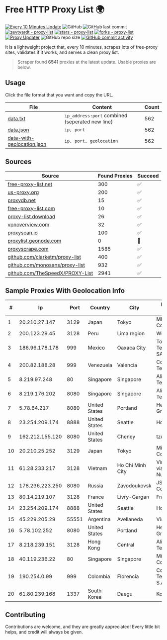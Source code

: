 
# Free HTTP Proxy List 🌍

[![Every 10 Minutes Update](https://github.com/mertguvencli/http-proxy-list/actions/workflows/main.yml/badge.svg?branch=main)](https://github.com/mertguvencli/http-proxy-list/actions/workflows/main.yml)
![GitHub](https://img.shields.io/github/license/mertguvencli/http-proxy-list)
![GitHub last commit](https://img.shields.io/github/last-commit/mertguvencli/http-proxy-list)
[![zevtyardt - proxy-list](https://img.shields.io/static/v1?label=zevtyardt&message=proxy-list&color=blue&logo=github)](https://github.com/zevtyardt/proxy-list "Go to GitHub repo")
[![stars - proxy-list](https://img.shields.io/github/stars/zevtyardt/proxy-list?style=social)](https://github.com/zevtyardt/proxy-list)
[![forks - proxy-list](https://img.shields.io/github/forks/zevtyardt/proxy-list?style=social)](https://github.com/zevtyardt/proxy-list)
[![Proxy Updater](https://github.com/zevtyardt/proxy-list/workflows/Proxy%20Updater/badge.svg)](https://github.com/zevtyardt/proxy-list/actions?query=workflow:"Proxy+Updater")
![GitHub repo size](https://img.shields.io/github/repo-size/zevtyardt/proxy-list)
[![GitHub commit activity](https://img.shields.io/github/commit-activity/m/zevtyardt/proxy-list?logo=commits)](https://github.com/zevtyardt/proxy-list/commits/main)

It is a lightweight project that, every 10 minutes, scrapes lots of free-proxy sites, validates if it works, and serves a clean proxy list.

> Scraper found **6541** proxies at the latest update. Usable proxies are below.

## Usage

Click the file format that you want and copy the URL.

|File|Content|Count|
|----|-------|-----|
|[data.txt](https://raw.githubusercontent.com/mertguvencli/http-proxy-list/main/proxy-list/data.txt)|`ip_address:port` combined (seperated new line)|562|
|[data.json](https://raw.githubusercontent.com/mertguvencli/http-proxy-list/main/proxy-list/data.json)|`ip, port`|562|
|[data-with-geolocation.json](https://raw.githubusercontent.com/mertguvencli/http-proxy-list/main/proxy-list/data-with-geolocation.json)|`ip, port, geolocation`|562|

## Sources

|Source|Found Proxies|Succeed|
|------|-------------|-------|
|[free-proxy-list.net](https://free-proxy-list.net)|300|✅|
|[us-proxy.org](https://www.us-proxy.org)|200|✅|
|[proxydb.net](http://proxydb.net)|15|✅|
|[free-proxy-list.com](https://free-proxy-list.com/?page=&port=&type%5B%5D=http&type%5B%5D=https&up_time=0&search=Search)|10|✅|
|[proxy-list.download](https://www.proxy-list.download/HTTP)|26|✅|
|[vpnoverview.com](https://vpnoverview.com/privacy/anonymous-browsing/free-proxy-servers)|32|✅|
|[proxyscan.io](https://www.proxyscan.io)|100|✅|
|[proxylist.geonode.com](https://proxylist.geonode.com/api/proxy-list?limit=300&page=1&sort_by=lastChecked&sort_type=desc&protocols=http,https)|0|🚫|
|[proxyscrape.com](https://api.proxyscrape.com/v2/?request=displayproxies&protocol=http&timeout=10000&country=all&ssl=all&anonymity=all)|1585|✅|
|[github.com/clarketm/proxy-list](https://raw.githubusercontent.com/clarketm/proxy-list/master/proxy-list-raw.txt)|400|✅|
|[github.com/monosans/proxy-list](https://raw.githubusercontent.com/monosans/proxy-list/main/proxies/http.txt)|932|✅|
|[github.com/TheSpeedX/PROXY-List](https://raw.githubusercontent.com/TheSpeedX/PROXY-List/master/http.txt)|2941|✅|


## Sample Proxies With Geolocation Info

|#|Ip|Port|Country|City|Internet Service Provider|
|-|--|----|-------|----|-------------------------|
|1|20.210.27.147|3129|Japan|Tokyo|Microsoft Corporation|
|2|200.123.29.45|3128|Peru|Lima region|Wigo S.A.|
|3|186.96.178.178|999|Mexico|Oaxaca City|Total Play Telecomunicaciones SA De CV|
|4|200.82.188.28|999|Venezuela|Valencia|Corporación Telemic C.A.|
|5|8.219.97.248|80|Singapore|Singapore|Alibaba (US) Technology Co., Ltd.|
|6|8.219.176.202|8080|Singapore|Singapore|Alibaba (US) Technology Co., Ltd.|
|7|5.78.64.217|8080|United States|Portland|Hetzner Online GmbH|
|8|23.254.209.174|8888|United States|Seattle|Hostwinds LLC.|
|9|162.212.155.120|8080|United States|Cheney|tzulo, inc.|
|10|20.210.25.252|3129|Japan|Tokyo|Microsoft Corporation|
|11|61.28.233.217|3128|Vietnam|Ho Chi Minh City|Vinadata broadcast via vinagame AS Number|
|12|178.236.223.250|8080|Russia|Zavodoukovsk|JSC "Russian Company" LIR|
|13|80.14.219.107|3128|France|Livry-Gargan|France Telecom|
|14|23.254.209.174|8888|United States|Seattle|Hostwinds LLC.|
|15|45.229.205.29|55551|Argentina|Avellaneda|Visio RED SRL|
|16|5.78.102.252|8080|United States|Portland|Hetzner Online GmbH|
|17|8.218.239.151|3128|Hong Kong|Central|Alibaba (US) Technology Co., Ltd.|
|18|40.119.236.22|80|Singapore|Singapore|Microsoft Corporation|
|19|190.254.0.99|999|Colombia|Florencia|Colombia Telecomunicaciones S.a. ESP|
|20|61.80.239.168|1337|South Korea|Daegu|Korea Telecom|



## Contributing

Contributions are welcome, and they are greatly appreciated! Every
little bit helps, and credit will always be given.

